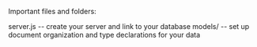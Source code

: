 
Important files and folders:

server.js -- create your server and link to your database
models/ -- set up document organization and type declarations for your data